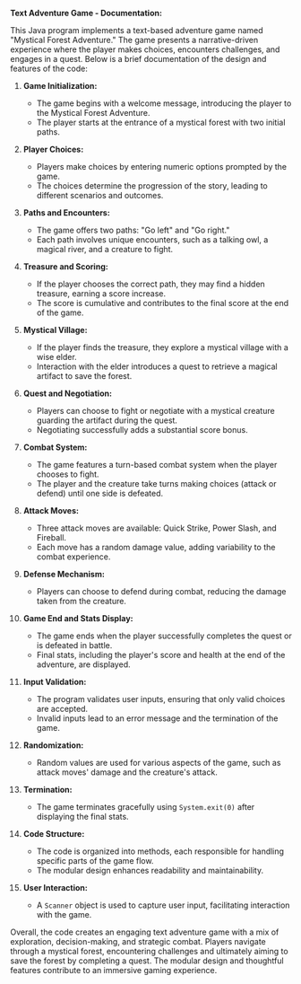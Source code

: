 **Text Adventure Game - Documentation:**

This Java program implements a text-based adventure game named "Mystical Forest Adventure." The game presents a narrative-driven experience where the player makes choices, encounters challenges, and engages in a quest. Below is a brief documentation of the design and features of the code:

1. **Game Initialization:**
   - The game begins with a welcome message, introducing the player to the Mystical Forest Adventure.
   - The player starts at the entrance of a mystical forest with two initial paths.

2. **Player Choices:**
   - Players make choices by entering numeric options prompted by the game.
   - The choices determine the progression of the story, leading to different scenarios and outcomes.

3. **Paths and Encounters:**
   - The game offers two paths: "Go left" and "Go right."
   - Each path involves unique encounters, such as a talking owl, a magical river, and a creature to fight.

4. **Treasure and Scoring:**
   - If the player chooses the correct path, they may find a hidden treasure, earning a score increase.
   - The score is cumulative and contributes to the final score at the end of the game.

5. **Mystical Village:**
   - If the player finds the treasure, they explore a mystical village with a wise elder.
   - Interaction with the elder introduces a quest to retrieve a magical artifact to save the forest.

6. **Quest and Negotiation:**
   - Players can choose to fight or negotiate with a mystical creature guarding the artifact during the quest.
   - Negotiating successfully adds a substantial score bonus.

7. **Combat System:**
   - The game features a turn-based combat system when the player chooses to fight.
   - The player and the creature take turns making choices (attack or defend) until one side is defeated.

8. **Attack Moves:**
   - Three attack moves are available: Quick Strike, Power Slash, and Fireball.
   - Each move has a random damage value, adding variability to the combat experience.

9. **Defense Mechanism:**
   - Players can choose to defend during combat, reducing the damage taken from the creature.

10. **Game End and Stats Display:**
    - The game ends when the player successfully completes the quest or is defeated in battle.
    - Final stats, including the player's score and health at the end of the adventure, are displayed.

11. **Input Validation:**
    - The program validates user inputs, ensuring that only valid choices are accepted.
    - Invalid inputs lead to an error message and the termination of the game.

12. **Randomization:**
    - Random values are used for various aspects of the game, such as attack moves' damage and the creature's attack.

13. **Termination:**
    - The game terminates gracefully using `System.exit(0)` after displaying the final stats.

14. **Code Structure:**
    - The code is organized into methods, each responsible for handling specific parts of the game flow.
    - The modular design enhances readability and maintainability.

15. **User Interaction:**
    - A `Scanner` object is used to capture user input, facilitating interaction with the game.

Overall, the code creates an engaging text adventure game with a mix of exploration, decision-making, and strategic combat. Players navigate through a mystical forest, encountering challenges and ultimately aiming to save the forest by completing a quest. The modular design and thoughtful features contribute to an immersive gaming experience.
